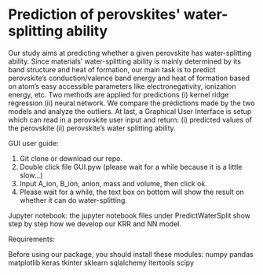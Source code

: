 # Prediction of perovskites' water-splitting ability

Our study aims at predicting whether a given perovskite has water-splitting ability. Since materials’ water-splitting ability is mainly determined by its band 
structure and heat of formation, our main task is to predict perovskite’s conduction/valence band energy and heat of formation based on atom’s easy accessible 
parameters like electronegativity, ionization energy, etc. Two methods are applied for predictions (i) kernel ridge regression (ii) neural network. We compare the 
predictions made by the two models and analyze the outliers. At last, a Graphical User Interface is setup which can read in a perovskite user input and return: (i) 
predicted values of the perovskite (ii) perovskite’s water splitting ability. 


GUI user guide:

1. Git clone or download our repo.
2. Double click file GUI.pyw (please wait for a while because it is a little slow...)
3. Input A_ion, B_ion, anion, mass and volume, then click ok. 
4. Please wait for a while, the text box on bottom will show the result on whether it can do water-splitting.

Jupyter notebook:
the jupyter notebook files under PredictWaterSplit show step by step how we develop our KRR and NN model. 

Requirements:

Before using our package, you should install these modules:
numpy
pandas
matplotlib
keras
tkinter
sklearn
sqlalchemy
itertools
scipy
